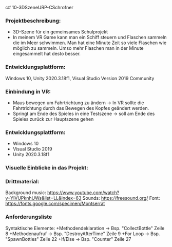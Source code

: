 c# 10-3DSzeneURP-CSchrofner

### Projektbeschreibung: 
+ 3D-Szene für ein gemeinsames Schulprojekt 
+ In meinem VR Game kann man ein Schiff steuern und Flaschen sammeln die im Meer schwimmen. Man hat eine Minute Zeit so viele Flaschen wie möglich zu sammeln. Umso mehr Flaschen man in der Minute eingesammelt hat desto besser.

### Entwicklungsplattform: 
Windows 10, Unity 2020.3.18f1, Visual Studio Version 2019 Community

### Einbindung in VR:
+ Maus bewegen um Fahrtrichtung zu ändern -> In VR sollte die Fahrtrichtung durch das Bewegen des Kopfes geändert werden.
+ Springt am Ende des Spieles in eine Testszene -> soll am Ende des Spieles zurück zur Hauptszene gehen

### Entwicklungsplattform:
+ Windows 10
+ Visual Studio 2019
+ Unity 2020.3.18f1

### Visuelle Einblicke in das Projekt: 


### Drittmaterial: 
Background music: https://www.youtube.com/watch?v=YIVUPknhUWs&list=LL&index=63
Sounds: https://freesound.org/
Font: https://fonts.google.com/specimen/Montserrat

### Anforderungsliste
Syntaktische Elemente:
+Methodendeklaration -> Bsp. "CollectBottle" Zeile 8
+Methodenaufruf -> Bsp. "DestroyAfterTime" Zeile 9
+For Loop -> Bsp. "SpawnBottles" Zeile 22
+If/Else -> Bsp. "Counter" Zeile 27

